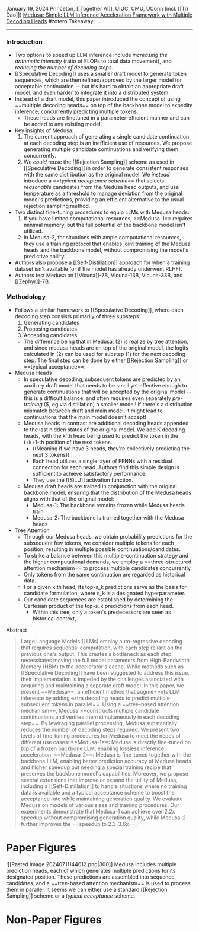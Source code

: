 January 19, 2024
Princeton, [[Together AI]], UIUC, CMU, UConn (incl. [[Tri Dao]])
[Medusa: Simple LLM Inference Acceleration Framework with Multiple Decoding Heads](https://arxiv.org/abs/2401.10774)
#zotero 
Takeaway: ...

---

### Introduction
- Two options to speed up LLM inference include *increasing the arithmetic intensity* (ratio of FLOPs to total data movement), and *reducing the number of decoding steps.*
- [[Speculative Decoding]] uses a smaller draft model to generate token sequences, which are then refined/approved by the larger model for acceptable continuation -- but it's hard to obtain an appropriate draft model, and even harder to integrate it into a distributed system.
- Instead of a draft model, this paper introduced the concept of using ==multiple decoding heads== on top of the backbone model to expedite inference, concurrently predicting multiple tokens.
	- These heads are finetuned in a parameter-efficient manner and can be added to any existing model.
- Key insights of Medusa:
	1. The current approach of generating a single candidate continuation at each decoding step is an inefficient use of resources. We propose generating multiple candidate continuations and verifying them concurrently.
	2. We *could* reuse the [[Rejection Sampling]] scheme as used in [[Speculative Decoding]] in order to generate consistent responses with the same distribution as the original model. We *instead* introduce a *==typical acceptance scheme==* that selects *reasonable* candidates from the Medusa head outputs, and use temperature as a threshold to manage deviation from the original model's predictions, providing an efficient alternative to the usual rejection sampling method.
- Two distinct fine-tuning procedures to equip LLMs with Medusa heads:
	1. If you have limited computational resources, ==Medusa-1== requires minimal memory, but the full potential of the backbone model isn't utilized.
	2. In Medusa-2, for situations with ample computational resources, they use a training protocol that enables joint training of the Medusa heads and the backbone model, without compromising the model's predictive ability.
- Authors also propose a [[Self-Distillation]] approach for when a training dataset isn't available (or if the model has already underwent RLHF).
- Authors test Medusa on [[Vicuna]]-7B, Vicuna-13B, Vicuna-33B, and [[Zephyr]]-7B.

### Methodology
- Follows a similar framework to [[Speculative Decoding]], where each decoding step consists primarily of three substeps:
	1. Generating candidates
	2. Proposing candidates
	3. Accepting candidates
	- The difference being that in Medusa, (2) is realize by tree attention, and since medusa heads are on top of the original model, the logits calculated in (2) can be used for substep (1) for the next decoding step. The final step can be done by either [[Rejection Sampling]] or ==typical acceptance==.
- Medusa Heads
	- In speculative decoding, subsequent tokens are predicted by an auxiliary draft model that needs to be small yet effective enough to generate continuations that will be accepted by the original model -- this is a difficult balance, and often requires even separately *pre-training* ($, eg via distillation) a smaller model! If there's a distribution mismatch between draft and main model, it might lead to continuations that the main model doesn't accept!
	- Medusa heads in contrast are additional decoding heads appended to the last hidden states of the original model. We add K decoding heads, with the k'th head being used to predict the token in the t+k+1-th position of the next tokens.
		- ((Meaning if we have 3 heads, they're collectively predicting the next 3 tokens))
		- Each head utilizes a single layer of FFNNs with a residual connection for each head. Authors find this simple design is sufficient to achieve satisfactory performance.
		- They use the [[SiLU]] activation function.
	- Medusa draft heads are trained in conjunction with the original backbone model, ensuring that the distribution of the Medusa heads aligns with that of the original model:
		- Medusa-1: The backbone remains frozen while Medusa heads train
		- Medusa-2: The backbone is trained together with the Medusa heads
- Tree Attention
	- Through our Medusa heads, we obtain probability predictions for the subsequent few tokens, we consider multiple tokens for each position, resulting in multiple possible continuations/candidates.
	- To strike a balance between this multiple-continuation strategy and the higher computational demands, we employ a ==three-structured attention mechanism== to process multiple candidates concurrently.
	- Only tokens from the same continuation are regarded as historical data.
	- For a given k'th head, its top-s_k predictions serve as the basis for candidate formulation, where s_k is a designated hyperparameter.
	- Our candidate sequences are established by determining the Cartesian product of the top-s_k predictions from each head.
		- Within this tree, only a token's predecessors are seen as historical context, 


Abstract
> Large Language Models (LLMs) employ auto-regressive decoding that requires sequential computation, with each step reliant on the previous one's output. This creates a bottleneck as each step necessitates moving the full model parameters from High-Bandwidth Memory (HBM) to the accelerator's cache. While methods such as [[Speculative Decoding]] have been suggested to address this issue, their implementation is impeded by the challenges associated with acquiring and maintaining a separate draft model. In this paper, we present ==Medusa==, an efficient method that augme==nts LLM inference by adding extra decoding heads to predict multiple subsequent tokens in parallel==. Using a ==tree-based attention mechanism==, Medusa ==constructs multiple candidate continuations and verifies them simultaneously in each decoding step==. By leveraging parallel processing, Medusa substantially reduces the number of decoding steps required. We present two levels of fine-tuning procedures for Medusa to meet the needs of different use cases: ==Medusa-1==: Medusa is directly fine-tuned on top of a frozen backbone LLM, enabling lossless inference acceleration. ==Medusa-2==: Medusa is fine-tuned together with the backbone LLM, enabling better prediction accuracy of Medusa heads and higher speedup but needing a special training recipe that preserves the backbone model's capabilities.
> Moreover, we propose several extensions that improve or expand the utility of Medusa, including a [[Self-Distillation]] to handle situations where no training data is available and a typical acceptance scheme to boost the acceptance rate while maintaining generation quality. We evaluate Medusa on models of various sizes and training procedures. Our experiments demonstrate that Medusa-1 can achieve over 2.2x speedup without compromising generation quality, while Medusa-2 further improves the ==speedup to 2.3-3.6x==.


# Paper Figures
![[Pasted image 20240711144612.png|300]]
Medusa includes multiple prediction heads, each of which generates multiple predictions for its designated position. These predictions are assembled into sequence candidates, and a ==tree-based attention mechanism== is used to process them in parallel. It seems we can either use a standard [[Rejection Sampling]] scheme or a *typical acceptance* scheme.

# Non-Paper Figures
